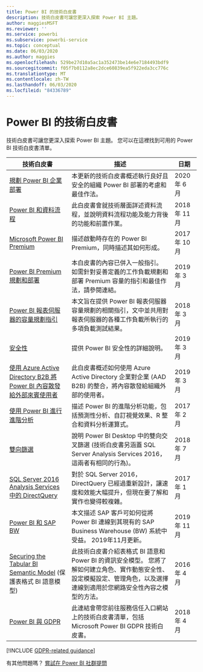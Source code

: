 ```yaml
---
title: Power BI 的技術白皮書
description: 技術白皮書可讓您更深入探索 Power BI 主題。
author: maggiesMSFT
ms.reviewer: ''
ms.service: powerbi
ms.subservice: powerbi-service
ms.topic: conceptual
ms.date: 06/03/2020
ms.author: maggies
ms.openlocfilehash: 529be27d10a5ac1a352473be14e6e7184493bdf9
ms.sourcegitcommit: f05f7b0112a8ec2dce60839ea5f922eda3cc776c
ms.translationtype: MT
ms.contentlocale: zh-TW
ms.lasthandoff: 06/03/2020
ms.locfileid: "84336789"
---
```

# <a name="whitepapers-for-power-bi"></a>Power BI 的技術白皮書

技術白皮書可讓您更深入探索 Power BI 主題。 您可以在這裡找到可用的 Power BI 技術白皮書清單。

| 技術白皮書 | 描述 | 日期 |
| --- | --- | --- |
| [規劃 Power BI 企業部署](https://aka.ms/PBIEnterpriseDeploymentWP) |本更新的技術白皮書概述執行良好且安全的組織 Power BI 部署的考慮和最佳作法。 | 2020 年 6 月 |
| [Power BI 和資料流程](https://go.microsoft.com/fwlink/?linkid=2034388&clcid=0x409)| 此白皮書會就技術層面詳述資料流程，並說明資料流程功能及能力背後的功能和前置作業。 | 2018 年 11 月 |
| [Microsoft Power BI Premium](https://aka.ms/pbipremiumwhitepaper) |描述啟動時存在的 Power BI Premium，同時描述其如何形成。 | 2017年 10 月 |
| [Power BI Premium 規劃和部署](whitepaper-powerbi-premium-deployment.md)| 本白皮書的內容已併入一般指引。 如需針對妥善定義的工作負載規劃和部署 Premium 容量的指引和最佳作法，請參閱連結。| 2019 年 3 月 |
| [Power BI 報表伺服器的容量規劃指引](../report-server/capacity-planning.md) |本文旨在提供 Power BI 報表伺服器容量規劃的相關指引，文中並共用對報表伺服器的各種工作負載所執行的多項負載測試結果。 | 2018 年 3 月 |
| [安全性](../admin/service-admin-power-bi-security.md) |提供 Power BI 安全性的詳細說明。 | 2019 年 3 月 |
| [使用 Azure Active Directory B2B 將 Power BI 內容散發給外部來賓使用者](../guidance/whitepaper-azure-b2b-power-bi.md)|此白皮書概述如何使用 Azure Active Directory 企業對企業 (AAD B2B) 的整合，將內容散發給組織外部的使用者。| 2019 年 3 月 |
| [使用 Power BI 進行進階分析](https://info.microsoft.com/advanced-analytics-with-power-bi.html?Is=Website) |描述 Power BI 的進階分析功能，包括預測性分析、自訂視覺效果、R 整合和資料分析運算式。 | 2017 年 2 月 |
| [雙向篩選](../transform-model/desktop-bidirectional-filtering.md) |說明 Power BI Desktop 中的雙向交叉篩選 (技術白皮書另涵蓋 SQL Server Analysis Services 2016，這兩者有相同的行為)。 | 2018 年 7 月 |
| [SQL Server 2016 Analysis Services 中的 DirectQuery](https://blogs.msdn.microsoft.com/analysisservices/2017/04/06/directquery-in-sql-server-2016-analysis-services-whitepaper/) |對於 SQL Server 2016，DirectQuery 已經過重新設計，讓速度和效能大幅提升，但現在要了解和實作也變得較複雜。 | 2017 年 1 月 |
| [Power BI 和 SAP BW](https://aka.ms/powerbiandsapbw)| 本文描述 SAP 客戶可如何從將 Power BI 連線到其現有的 SAP Business Warehouse (BW) 系統中受益。 2019年11月更新。| 2019 年 11 月 |
| [Securing the Tabular BI Semantic Model](https://download.microsoft.com/download/D/2/0/D20E1C5F-72EA-4505-9F26-FEF9550EFD44/Securing%20the%20Tabular%20BI%20Semantic%20Model.docx) (保護表格式 BI 語意模型) |此技術白皮書介紹表格式 BI 語意和 Power BI 的資訊安全模型。 您將了解如何建立角色、實作動態安全性、設定模擬設定、管理角色，以及選擇連線到適用於您網路安全性內容之模型的方法。 | 2016 年 4 月 |
| [Power BI 與 GDPR](https://aka.ms/power-bi-gdpr-whitepaper)| 此連結會帶您前往服務信任入口網站上的技術白皮書清單，包括 Microsoft Power BI GDPR 技術白皮書。 | 2018 年 4 月 |

[!INCLUDE [GDPR-related guidance](../includes/gdpr-hybrid-note.md)]

有其他問題嗎？ [嘗試在 Power BI 社群提問](https://community.powerbi.com/)
